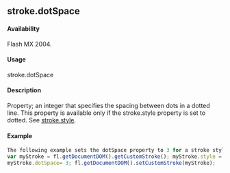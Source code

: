 ## stroke.dotSpace

#### Availability

Flash MX 2004.

#### Usage

stroke.dotSpace

#### Description

Property; an integer that specifies the spacing between dots in a dotted line. This property is available only if the
stroke.style property is set to dotted. See [stroke.style](#!wielmic/developers-animatesdk-docs/test/Stroke_object/stroke20.md).

#### Example

```javascript
The following example sets the dotSpace property to 3 for a stroke style of dotted:
var myStroke = fl.getDocumentDOM().getCustomStroke(); myStroke.style = "dotted";
myStroke.dotSpace= 3; fl.getDocumentDOM().setCustomStroke(myStroke);

```